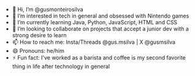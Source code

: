 - 👋 Hi, I’m @gusmonteirosilva
- 👀 I’m interested in tech in general and obsessed with Nintendo games
- 🌱 I’m currently learning Java, Python, JavaScript, HTML and CSS
- 💞️ I’m looking to collaborate on projects that accept a junior dev with a strong desire to learn
- 📫 How to reach me: Insta/Threads @gus.msilva | X @gusmsilva
- 😄 Pronouns: he/him
- ⚡ Fun fact: I've worked as a barista and coffee is my second favorite thing in life after technology in general

<!---
gusmonteirosilva/gusmonteirosilva is a ✨ special ✨ repository because its `README.md` (this file) appears on your GitHub profile.
You can click the Preview link to take a look at your changes.
--->
